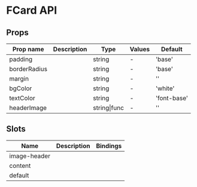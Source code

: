 # FCard API

## Props

| Prop name    | Description | Type         | Values | Default     |
| ------------ | ----------- | ------------ | ------ | ----------- |
| padding      |             | string       | -      | 'base'      |
| borderRadius |             | string       | -      | 'base'      |
| margin       |             | string       | -      | ''          |
| bgColor      |             | string       | -      | 'white'     |
| textColor    |             | string       | -      | 'font-base' |
| headerImage  |             | string\|func | -      | ''          |

## Slots

| Name         | Description | Bindings |
| ------------ | ----------- | -------- |
| image-header |             |          |
| content      |             |          |
| default      |             |          |
